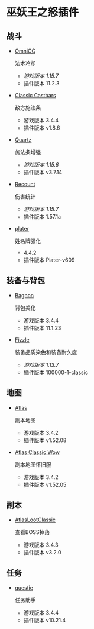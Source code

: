 # 巫妖王之怒插件

## 战斗

* [OmniCC](https://www.curseforge.com/wow/addons/omni-cc)

  法术冷却

  - *游戏版本 1.15.7*
  - 插件版本 11.2.3

* [Classic Castbars](https://www.curseforge.com/wow/addons/classiccastbars)

  敌方施法条

  - 游戏版本 3.4.4
  - 插件版本 v1.8.6

* [Quartz](https://www.curseforge.com/wow/addons/quartz)

  施法条增强

  - *游戏版本 1.15.6*
  - 插件版本 v3.7.14

* [Recount](https://www.curseforge.com/wow/addons/recount)

  伤害统计

  - *游戏版本 1.15.7*
  - 插件版本 1.57.1a

* [plater](https://www.curseforge.com/wow/addons/plater-nameplates)

  姓名牌强化

  - 4.4.2
  -  插件版本 Plater-v609

## 装备与背包

* [Bagnon](https://www.curseforge.com/wow/addons/bagnon)

  背包美化

  - 游戏版本 3.4.4
  - 插件版本 11.1.23

* [Fizzle](https://www.curseforge.com/wow/addons/fizzle)

  装备品质染色和装备耐久度

  - *游戏版本 1.13.7*
  - 插件版本 100000-1-classic

## 地图

* [Atlas](https://www.curseforge.com/wow/addons/atlas)

  副本地图

  - 游戏版本 3.4.2
  - 插件版本 v1.52.08

* [Atlas Classic Wow](https://www.curseforge.com/wow/addons/atlas-classicwow)

  副本地图怀旧服

  - 游戏版本 3.4.2
  - 插件版本 v1.52.05

## 副本

* [AtlasLootClassic](https://www.curseforge.com/wow/addons/atlaslootclassic)

  查看BOSS掉落

  - 游戏版本 3.4.3
  - 插件版本 v3.2.0

## 任务

* [questie](https://www.curseforge.com/wow/addons/questie)

  任务助手

  - 游戏版本 3.4.4
  - 插件版本 v10.21.4
